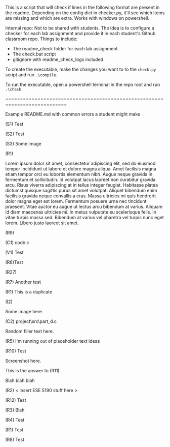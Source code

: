 This is a script that will check if lines in the following format are present in the readme.
Depending on the config dict in checker.py, it'll see which items are missing and which are extra.
Works with windows on powershell.

Internal repo: Not to be shared with students. The idea is to configure a checker for each lab assignment and provide it in each student's Github classroom repo. Things to include:
- The readme_check folder for each lab assignment
- The check.bat script
- gitignore with readme_check_logs included

To create the executable, make the changes you want to to the ```check.py``` script and run ```.\compile```.

To run the executable, open a powershell terminal in the repo root and run ```.\check```

===========================================================================

Example README.md with common errors a student might make 

(S1) Test

(S2) Test

(S3) Some image

(R1) 

Lorem ipsum dolor sit amet, consectetur adipiscing elit, sed do eiusmod tempor incididunt ut labore et dolore magna aliqua. Amet facilisis magna etiam tempor orci eu lobortis elementum nibh. Augue neque gravida in fermentum et sollicitudin. Id volutpat lacus laoreet non curabitur gravida arcu. Risus viverra adipiscing at in tellus integer feugiat. Habitasse platea dictumst quisque sagittis purus sit amet volutpat. Aliquet bibendum enim facilisis gravida neque convallis a cras. Massa ultricies mi quis hendrerit dolor magna eget est lorem. Fermentum posuere urna nec tincidunt praesent. Vitae auctor eu augue ut lectus arcu bibendum at varius. Aliquam id diam maecenas ultricies mi. In metus vulputate eu scelerisque felis. In vitae turpis massa sed. Bibendum at varius vel pharetra vel turpis nunc eget lorem. Libero justo laoreet sit amet.

(R9) 

(C1) code.c

(V1) Test

(R6)Test

(R27) 

(R7) Another test

(R1) This is a duplicate

(I2)

Some image here

(C2) project\src\part_d.c

Random filler text here.

(R5) I'm running out of placeholder text ideas

(R10) Test

Screenshot here.

This is the answer to (R11).

Blah blah blah

(R2) < insert ESE 5190 stuff here >

(R12) Test

(R3) Blah

(R4) Test

(R1) Test

(R8) Test